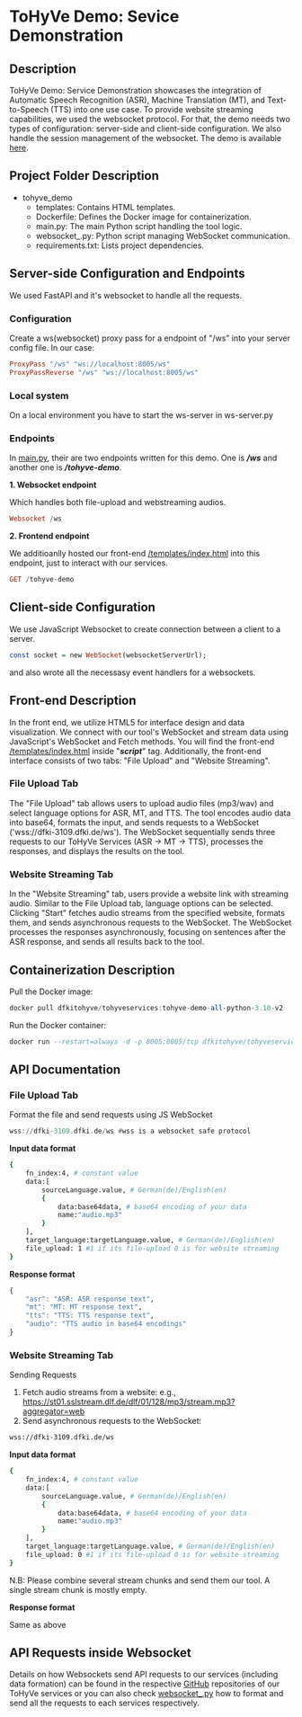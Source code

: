 # ToHyVe Demo: Sevice Demonstration

## Description

ToHyVe Demo: Service Demonstration showcases the integration of Automatic Speech Recognition (ASR), Machine Translation (MT), and Text-to-Speech (TTS) into one use case. To provide website streaming capabilities, we used the websocket protocol. For that, the demo needs two types of configuration: server-side and client-side configuration. We also handle the session management of the websocket.
The demo is available [here](https://dfki-3109.dfki.de/tohyve-demo/).

## Project Folder Description

* tohyve_demo
    * templates: Contains HTML templates.
    * Dockerfile: Defines the Docker image for containerization.
    * main.py: The main Python script handling the tool logic.
    * websocket_.py: Python script managing WebSocket communication.
    * requirements.txt: Lists project dependencies.


## Server-side Configuration and Endpoints

We used FastAPI and it's websocket to handle all the requests.

### Configuration

Create a ws(websocket) proxy pass for a endpoint of "/ws" into your server config file. In our case:

```hs
ProxyPass "/ws" "ws://localhost:8005/ws"
ProxyPassReverse "/ws" "ws://localhost:8005/ws"
```

### Local system
On a local environment you have to start the ws-server in ws-server.py

### Endpoints
In [main.py](https://github.com/DFKI-NLP/tohyve-services/blob/master/tohyve_demo/main.py), their are two endpoints written for this demo. One is ***/ws*** and another one is ***/tohyve-demo***.

**1. Websocket endpoint**

Which handles both file-upload and webstreaming audios.

```hs
Websocket /ws
```


**2. Frontend endpoint**

We additioanlly hosted our front-end [/templates/index.html](https://github.com/DFKI-NLP/tohyve-services/blob/master/tohyve_demo/templates/index.html) into this endpoint, just to interact with our services.

```hs
GET /tohyve-demo
```  

## Client-side Configuration
We use JavaScript Websocket to create connection between a client to a server.

```hs
const socket = new WebSocket(websocketServerUrl);
```
and also wrote all the necessasy event handlers for a websockets.

## Front-end Description
In the front end, we utilize HTML5 for interface design and data visualization. We connect with our tool's WebSocket and stream data using JavaScript's WebSocket and Fetch methods. You will find the front-end [/templates/index.html](https://github.com/DFKI-NLP/tohyve-services/blob/master/tohyve_demo/templates/index.html) inside "***script***" tag. Additionally, the front-end interface consists of two tabs: "File Upload" and "Website Streaming".

### File Upload Tab

The "File Upload" tab allows users to upload audio files (mp3/wav) and select language options for ASR, MT, and TTS. The tool encodes audio data into base64, formats the input, and sends requests to a WebSocket ('wss://dfki-3109.dfki.de/ws'). The WebSocket sequentially sends three requests to our ToHyVe Services (ASR -> MT -> TTS), processes the responses, and displays the results on the tool.

### Website Streaming Tab

In the "Website Streaming" tab, users provide a website link with streaming audio. Similar to the File Upload tab, language options can be selected. Clicking "Start" fetches audio streams from the specified website, formats them, and sends asynchronous requests to the WebSocket. The WebSocket processes the responses asynchronously, focusing on sentences after the ASR response, and sends all results back to the tool.

## Containerization Description

Pull the Docker image:
```hs
docker pull dfkitohyve/tohyveservices:tohyve-demo-all-python-3.10-v2
```

Run the Docker container:
```hs
docker run --restart=always -d -p 8005:8005/tcp dfkitohyve/tohyveservices:tohyve-demo-all-python-3.10-v2
```





## API Documentation

### File Upload Tab

Format the file and send requests using JS WebSocket

```hs
wss://dfki-3109.dfki.de/ws #wss is a websocket safe protocol
```
**Input data format**
```bash
{
    fn_index:4, # constant value
    data:[
        sourceLanguage.value, # German(de)/English(en)
        {
            data:base64data, # base64 encoding of your data
            name:"audio.mp3"
        }
    ],
    target_language:targetLanguage.value, # German(de)/English(en)
    file_upload: 1 #1 if its file-upload 0 is for website streaming
}
```


**Response format**
```hs
{
    "asr": "ASR: ASR response text",
    "mt": "MT: MT response text",
    "tts": "TTS: TTS response text",
    "audio": "TTS audio in base64 encodings"
}
```

### Website Streaming Tab

Sending Requests

1. Fetch audio streams from a website: e.g., https://st01.sslstream.dlf.de/dlf/01/128/mp3/stream.mp3?aggregator=web
2. Send asynchronous requests to the WebSocket: 
```bash
wss://dfki-3109.dfki.de/ws
```
**Input data format**
```bash
{
    fn_index:4, # constant value
    data:[
        sourceLanguage.value, # German(de)/English(en)
        {
            data:base64data, # base64 encoding of your data
            name:"audio.mp3"
        }
    ],
    target_language:targetLanguage.value, # German(de)/English(en)
    file_upload: 0 #1 if its file-upload 0 is for website streaming
}
```
N.B: Please combine several stream chunks and send them our tool. A single stream chunk is mostly empty.  

**Response format**

Same as above

## API Requests inside Websocket

Details on how Websockets send API requests to our services (including data formation) can be found in the respective [GitHub]("https://github.com/DFKI-NLP/tohyve-services/tree/master") repositories of our ToHyVe services or you can also check [websocket_.py](https://github.com/DFKI-NLP/tohyve-services/blob/master/tohyve_demo/websocket_.py) how to format and send all the requests to each services respectively.



